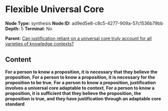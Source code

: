 # Flexible Universal Core

**Node Type:** synthesis
**Node ID:** ad9ed5e8-c8c5-4277-909a-57c1536b79bb
**Depth:** 5
**Terminal:** No

**Parent:** [Can justification reliant on a universal core truly account for all varieties of knowledge contexts?](can-justification-reliant-on-a-universal-core-truly-account-for-all-varieties-of-knowledge-contexts-antithesis-6e401a9f-b94a-4a3e-bdc3-056dff4caced.md)

## Content

**For a person to know a proposition, it is necessary that they believe the proposition**, **For a person to know a proposition, it is necessary for the proposition to be true**, **For a person to know a proposition, justification involves a universal core adaptable to context**, **For a person to know a proposition, it is sufficient that they believe the proposition, the proposition is true, and they have justification through an adaptable core standard**
